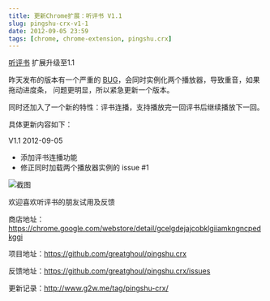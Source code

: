 ```yaml
---
title: 更新Chrome扩展：听评书 V1.1
slug: pingshu-crx-v1-1
date: 2012-09-05 23:59
tags: [chrome, chrome-extension, pingshu.crx]
---
```


[听评书][1] 扩展升级至1.1


昨天发布的版本有一个严重的 [BUG][2]，会同时实例化两个播放器，导致重音，如果拖动进度条，
问题更明显，所以紧急更新一个版本。

同时还加入了一个新的特性：评书连播，支持播放完一回评书后继续播放下一回。

具体更新内容如下：

V1.1 2012-09-05

 - 添加评书连播功能
 - 修正同时加载两个播放器实例的 issue #1

![截图](http://pic.yupoo.com/greatghoul_v/Cf4D0UNl/wCKSy.png)

欢迎喜欢听评书的朋友试用及反馈

商店地址：<https://chrome.google.com/webstore/detail/gcelgdejajcobklgiiamkngncpedkggi>

项目地址：<https://github.com/greatghoul/pingshu.crx>

反馈地址：<https://github.com/greatghoul/pingshu.crx/issues>

更新记录：<http://www.g2w.me/tag/pingshu-crx/>

[1]: http://www.g2w.me/tag/pingshu-crx/
[2]: https://github.com/greatghoul/pingshu.crx/issues/1
